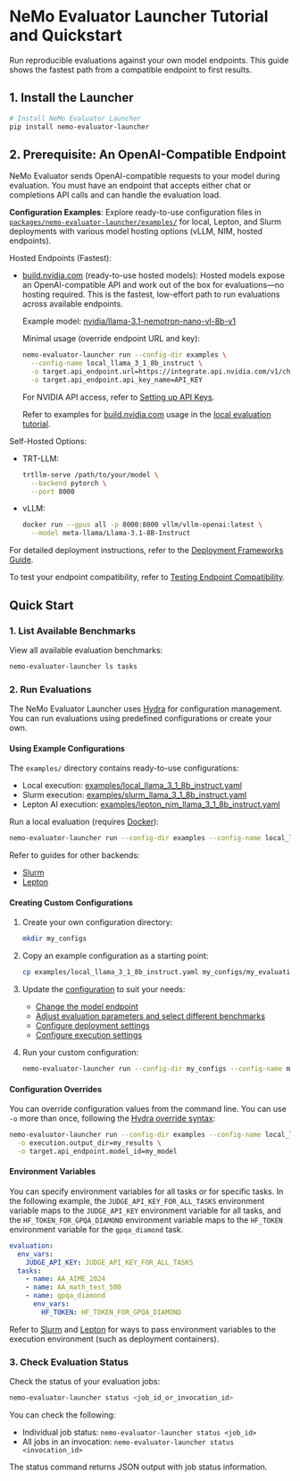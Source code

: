 # NeMo Evaluator Launcher Tutorial and Quickstart

Run reproducible evaluations against your own model endpoints. This guide shows the fastest path from a compatible endpoint to first results.

## 1. Install the Launcher

```bash
# Install NeMo Evaluator Launcher
pip install nemo-evaluator-launcher
```

## 2. Prerequisite: An OpenAI-Compatible Endpoint

NeMo Evaluator sends OpenAI-compatible requests to your model during evaluation. You must have an endpoint that accepts either chat or completions API calls and can handle the evaluation load.

**Configuration Examples**: Explore ready-to-use configuration files in [`packages/nemo-evaluator-launcher/examples/`](https://github.com/NVIDIA-NeMo/Evaluator/tree/main/packages/nemo-evaluator-launcher/examples) for local, Lepton, and Slurm deployments with various model hosting options (vLLM, NIM, hosted endpoints).

Hosted Endpoints (Fastest):

- [build.nvidia.com](https://build.nvidia.com) (ready-to-use hosted models):
  Hosted models expose an OpenAI-compatible API and work out of the box for evaluations—no hosting required. This is the fastest, low-effort path to run evaluations across available endpoints.

  Example model: [nvidia/llama-3.1-nemotron-nano-vl-8b-v1](https://build.nvidia.com/nvidia/llama-3.1-nemotron-nano-vl-8b-v1)

  Minimal usage (override endpoint URL and key):

  ```bash
  nemo-evaluator-launcher run --config-dir examples \
    --config-name local_llama_3_1_8b_instruct \
    -o target.api_endpoint.url=https://integrate.api.nvidia.com/v1/chat/completions \
    -o target.api_endpoint.api_key_name=API_KEY
  ```

  For NVIDIA API access, refer to [Setting up API Keys](https://docs.omniverse.nvidia.com/guide-sdg/latest/setup.html#preview-and-set-up-an-api-key).

  Refer to examples for [build.nvidia.com](https://build.nvidia.com/) usage in the [local evaluation tutorial](tutorials/local-evaluation-of-existing-endpoint.md).

Self-Hosted Options:

- TRT-LLM:

  ```bash
  trtllm-serve /path/to/your/model \
    --backend pytorch \
    --port 8000
  ```

- vLLM:

  ```bash
  docker run --gpus all -p 8000:8000 vllm/vllm-openai:latest \
    --model meta-llama/Llama-3.1-8B-Instruct
  ```

For detailed deployment instructions, refer to the [Deployment Frameworks Guide](tutorials/deployments/deployment-frameworks-guide.md).

To test your endpoint compatibility, refer to [Testing Endpoint Compatibility](tutorials/deployments/testing-endpoint-oai-compatibility.md).

## Quick Start

### 1. List Available Benchmarks

View all available evaluation benchmarks:

```bash
nemo-evaluator-launcher ls tasks
```

### 2. Run Evaluations

The NeMo Evaluator Launcher uses [Hydra](https://hydra.cc/docs/intro/) for configuration management. You can run evaluations using predefined configurations or create your own.

#### Using Example Configurations

The `examples/` directory contains ready-to-use configurations:

- Local execution: [examples/local_llama_3_1_8b_instruct.yaml](https://github.com/NVIDIA-NeMo/Evaluator/tree/main/packages/nemo-evaluator-launcher/examples/local_llama_3_1_8b_instruct.yaml)
- Slurm execution: [examples/slurm_llama_3_1_8b_instruct.yaml](https://github.com/NVIDIA-NeMo/Evaluator/tree/main/packages/nemo-evaluator-launcher/examples/slurm_llama_3_1_8b_instruct.yaml)
- Lepton AI execution: [examples/lepton_nim_llama_3_1_8b_instruct.yaml](https://github.com/NVIDIA-NeMo/Evaluator/tree/main/packages/nemo-evaluator-launcher/examples/lepton_nim_llama_3_1_8b_instruct.yaml)

Run a local evaluation (requires [Docker](https://www.docker.com/)):

```bash
nemo-evaluator-launcher run --config-dir examples --config-name local_llama_3_1_8b_instruct -o execution.output_dir=<YOUR_OUTPUT_LOCAL_DIR>
```

Refer to guides for other backends:

- [Slurm](executors/slurm.md)
- [Lepton](executors/lepton.md)

#### Creating Custom Configurations

1. Create your own configuration directory:

   ```bash
   mkdir my_configs
   ```

2. Copy an example configuration as a starting point:

   ```bash
   cp examples/local_llama_3_1_8b_instruct.yaml my_configs/my_evaluation.yaml
   ```

3. Update the [configuration](configuration/index.md) to suit your needs:

   - [Change the model endpoint](configuration/target/index.md)
   - [Adjust evaluation parameters and select different benchmarks](configuration/evaluation/index.md)
   - [Configure deployment settings](configuration/deployment/index.md)
   - [Configure execution settings](configuration/execution/index.md)

4. Run your custom configuration:

   ```bash
   nemo-evaluator-launcher run --config-dir my_configs --config-name my_evaluation
   ```

#### Configuration Overrides

You can override configuration values from the command line. You can use `-o` more than once, following the [Hydra override syntax](https://hydra.cc/docs/advanced/override_grammar/basic/):

```bash
nemo-evaluator-launcher run --config-dir examples --config-name local_llama_3_1_8b_instruct \
  -o execution.output_dir=my_results \
  -o target.api_endpoint.model_id=my_model
```

#### Environment Variables

You can specify environment variables for all tasks or for specific tasks. In the following example, the `JUDGE_API_KEY_FOR_ALL_TASKS` environment variable maps to the `JUDGE_API_KEY` environment variable for all tasks, and the `HF_TOKEN_FOR_GPQA_DIAMOND` environment variable maps to the `HF_TOKEN` environment variable for the `gpqa_diamond` task.

```yaml
evaluation:
  env_vars:
    JUDGE_API_KEY: JUDGE_API_KEY_FOR_ALL_TASKS
  tasks:
    - name: AA_AIME_2024
    - name: AA_math_test_500
    - name: gpqa_diamond
      env_vars:
        HF_TOKEN: HF_TOKEN_FOR_GPQA_DIAMOND
```

Refer to [Slurm](executors/slurm.md#environment-variables) and [Lepton](executors/lepton.md#configuration-notes) for ways to pass environment variables to the execution environment (such as deployment containers).

### 3. Check Evaluation Status

Check the status of your evaluation jobs:

```bash
nemo-evaluator-launcher status <job_id_or_invocation_id>
```

You can check the following:

- Individual job status: `nemo-evaluator-launcher status <job_id>`
- All jobs in an invocation: `nemo-evaluator-launcher status <invocation_id>`

The status command returns JSON output with job status information.
